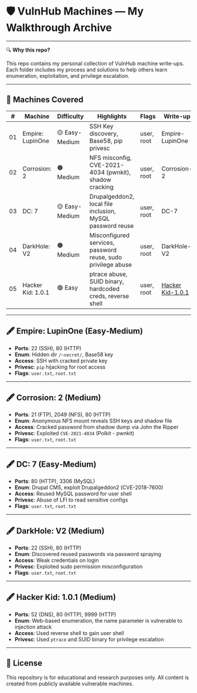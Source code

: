 # 🛡️ VulnHub Machines — My Walkthrough Archive

---

🔍 **Why this repo?**

This repo contains my personal collection of VulnHub machine write-ups. Each folder includes my process and solutions to help others learn enumeration, exploitation, and privilege escalation.

---

## 📁 Machines Covered

| #  | Machine           | Difficulty     | Highlights                                                   | Flags      | Write-up                                                                                                                      |
| -- | ----------------- | -------------- | ------------------------------------------------------------ | ---------- | ----------------------------------------------------------------------------------------------------------------------------- |
| 01 | Empire: LupinOne  | 🟡 Easy-Medium | SSH Key discovery, Base58, pip privesc                       | user, root | Empire-LupinOne                                                                                                               |
| 02 | Corrosion: 2      | 🟠 Medium      | NFS misconfig, CVE-2021-4034 (pwnkit), shadow cracking       | user, root | Corrosion-2                                                                                                                   |
| 03 | DC: 7             | 🟡 Easy-Medium | Drupalgeddon2, local file inclusion, MySQL password reuse    | user, root | DC-7                                                                                                                          |
| 04 | DarkHole: V2      | 🟠 Medium      | Misconfigured services, password reuse, sudo privilege abuse | user, root | DarkHole-V2                                                                                                                   |
| 05 | Hacker Kid: 1.0.1 | 🟢 Easy        | ptrace abuse, SUID binary, hardcoded creds, reverse shell    | user, root | [Hacker Kid-1.0.1](https://github.com/PritamSuryawanshii/VulnHub-Machines/blob/main/Writeup/Hacker-kid/Hacker%20Kid-1.0.1.md) |

---

## 🖋️ Empire: LupinOne (Easy‑Medium)

* **Ports**: 22 (SSH), 80 (HTTP)
* **Enum**: Hidden dir `/~secret/`, Base58 key
* **Access**: SSH with cracked private key
* **Privesc**: `pip` hijacking for root access
* **Flags**: `user.txt`, `root.txt`

---

## 🖋️ Corrosion: 2 (Medium)

* **Ports**: 21 (FTP), 2049 (NFS), 80 (HTTP)
* **Enum**: Anonymous NFS mount reveals SSH keys and shadow file
* **Access**: Cracked password from shadow dump via John the Ripper
* **Privesc**: Exploited `CVE-2021-4034` (Polkit - pwnkit)
* **Flags**: `user.txt`, `root.txt`

---

## 🖋️ DC: 7 (Easy‑Medium)

* **Ports**: 80 (HTTP), 3306 (MySQL)
* **Enum**: Drupal CMS, exploit Drupalgeddon2 (CVE-2018-7600)
* **Access**: Reused MySQL password for user shell
* **Privesc**: Abuse of LFI to read sensitive configs
* **Flags**: `user.txt`, `root.txt`

---

## 🖋️ DarkHole: V2 (Medium)

* **Ports**: 22 (SSH), 80 (HTTP)
* **Enum**: Discovered reused passwords via password spraying
* **Access**: Weak credentials on login
* **Privesc**: Exploited sudo permission misconfiguration
* **Flags**: `user.txt`, `root.txt`

---

## 🖋️ Hacker Kid: 1.0.1 (Medium)

* **Ports**: 52 (DNS), 80 (HTTP), 9999 (HTTP)
* **Enum**: Web-based enumeration, the name parameter is vulnerable to injection attack
* **Access**: Used reverse shell to gain user shell
* **Privesc**: Used `ptrace` and SUID binary for privilege escalation

---

## 📜 License

This repository is for educational and research purposes only. All content is created from publicly available vulnerable machines.
